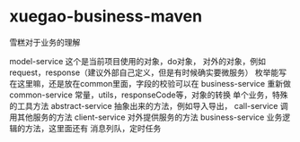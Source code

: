 # xuegao-business-maven
雪糕对于业务的理解


model-service
这个是当前项目使用的对象，do对象，
对外的对象，例如request，response（建议外部自己定义，但是有时候确实要微服务）
枚举能写在这里嘛，还是放在common里面，字段的校验可以在 business-service 重新做
common-service
常量，utils，responseCode等，对象的转换
单个业务，特殊的工具方法
abstract-service
抽象出来的方法，例如导入导出，
call-service
调用其他服务的方法
client-service
对外提供服务的方法
business-service
业务逻辑的方法，这里面还有
消息列队，定时任务